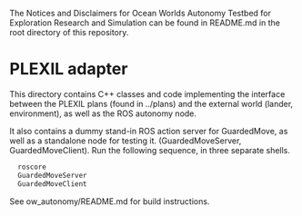 The Notices and Disclaimers for Ocean Worlds Autonomy Testbed for Exploration
Research and Simulation can be found in README.md in the root directory of
this repository.

PLEXIL adapter
==============
This directory contains C++ classes and code implementing the interface between
the PLEXIL plans (found in ../plans) and the external world (lander,
environment), as well as the ROS autonomy node.

It also contains a dummy stand-in ROS action server for GuardedMove, as well as
a standalone node for testing it.  (GuardedMoveServer, GuardedMoveClient).  Run
the following sequence, in three separate shells.


```bash
  roscore
  GuardedMoveServer
  GuardedMoveClient
  ```

See ow_autonomy/README.md for build instructions.
